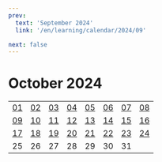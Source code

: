 ```yaml
---
prev:
  text: 'September 2024'
  link: '/en/learning/calendar/2024/09'

next: false
---
```


# October 2024

<table class="calendar">
	<tr>
		<td><a href=/en/learning/prob/2024/10/01>01</a><br><Badge type="tip" text="Def"/></td>
		<td><a href=/en/learning/prob/2024/10/02>02</a><br><Badge type="danger" text="Bid"/></td>
		<td><a href=/en/learning/prob/2024/10/03>03</a><br><Badge type="warning" text="Play"/></td>
		<td><a href=/en/learning/prob/2024/10/04>04</a><br><Badge type="warning" text="Play"/></td>
		<td><a href=/en/learning/prob/2024/10/05>05</a><br><Badge type="tip" text="Def"/></td>
		<td><a href=/en/learning/prob/2024/10/06>06</a><br><Badge type="danger" text="Bid"/></td>
		<td><a href=/en/learning/prob/2024/10/07>07</a><br><Badge type="warning" text="Play"/></td>
		<td><a href=/en/learning/prob/2024/10/08>08</a><br><Badge type="tip" text="Def"/></td>
	</tr>
	<tr>
		<td><a href=/en/learning/prob/2024/10/09>09</a><br><Badge type="danger" text="Bid"/></td>
		<td><a href=/en/learning/prob/2024/10/10>10</a><br><Badge type="warning" text="Play"/></td>
		<td><a href=/en/learning/prob/2024/10/11>11</a><br><Badge type="warning" text="Play"/></td>
		<td><a href=/en/learning/prob/2024/10/12>12</a><br><Badge type="warning" text="Play"/></td>
		<td><a href=/en/learning/prob/2024/10/13>13</a><br><Badge type="danger" text="Bid"/></td>
		<td><a href=/en/learning/prob/2024/10/14>14</a><br><Badge type="warning" text="Play"/></td>
		<td><a href=/en/learning/prob/2024/10/15>15</a><br><Badge type="tip" text="Def"/></td>
		<td><a href=/en/learning/prob/2024/10/16>16</a><br><Badge type="danger" text="Bid"/></td>
	</tr>
	<tr>
		<td><a href=/en/learning/prob/2024/10/17>17</a><br><Badge type="warning" text="Play"/></td>
		<td><a href=/en/learning/prob/2024/10/18>18</a><br><Badge type="warning" text="Play"/></td>
		<td><a href=/en/learning/prob/2024/10/19>19</a><br><Badge type="warning" text="Play"/></td>
		<td><a href=/en/learning/prob/2024/10/20>20</a><br><Badge type="danger" text="Bid"/></td>
		<td><a href=/en/learning/prob/2024/10/21>21</a><br><Badge type="warning" text="Play"/></td>
		<td><a href=/en/learning/prob/2024/10/22>22</a><br><Badge type="tip" text="Def"/></td>
		<td><a href=/en/learning/prob/2024/10/23>23</a><br><Badge type="danger" text="Bid"/></td>
		<td><a href=/en/learning/prob/2024/10/24>24</a><br><Badge type="warning" text="Play"/></td>
	</tr>
    <tr>
        <td>25</td>
		<td>26</td>
		<td>27</td>
		<td>28</td>
		<td>29</td>
		<td>30</td>
		<td>31</td>
		<td></td>
	</tr>
</table>

<Badge type="info" text="Learning &uarr;"/> [<Badge type="tip" text="Practice ->"/>](/en/practice/calendar/2024/10)